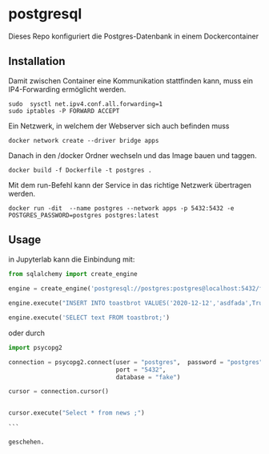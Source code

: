 # postgresql
Dieses Repo konfiguriert die Postgres-Datenbank in einem Dockercontainer

## Installation

Damit zwischen Container eine Kommunikation stattfinden kann, muss ein IP4-Forwarding ermöglicht werden.
```shell
sudo  sysctl net.ipv4.conf.all.forwarding=1
sudo iptables -P FORWARD ACCEPT
```
Ein Netzwerk, in welchem der Webserver sich auch befinden muss
```shell
docker network create --driver bridge apps
```

Danach in den /docker Ordner wechseln und das Image bauen und taggen.
```shell
docker build -f Dockerfile -t postgres .
```

Mit dem run-Befehl kann der Service in das richtige Netzwerk übertragen werden.
```shell
docker run -dit  --name postgres --network apps -p 5432:5432 -e POSTGRES_PASSWORD=postgres postgres:latest 
```

## Usage
in Jupyterlab kann die Einbindung mit:

```python
from sqlalchemy import create_engine
 
engine = create_engine('postgresql://postgres:postgres@localhost:5432/fake')

engine.execute("INSERT INTO toastbrot VALUES('2020-12-12','asdfada',True) ;")

engine.execute('SELECT text FROM toastbrot;')

```

oder durch
````python
import psycopg2

connection = psycopg2.connect(user = "postgres",  password = "postgres",                     host = "127.0.0.1",
                              port = "5432",
                              database = "fake") 

cursor = connection.cursor()                                


cursor.execute("Select * from news ;") 

```

geschehen.
